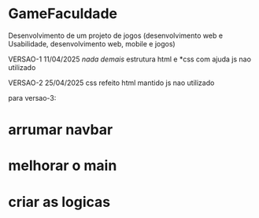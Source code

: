 # GameFaculdade
Desenvolvimento de um projeto de jogos (desenvolvimento web e Usabilidade, desenvolvimento web, mobile e jogos)

VERSAO-1 11/04/2025
*nada demais*
estrutura html e *css com ajuda
js nao utilizado

VERSAO-2 25/04/2025
css refeito
html mantido
js nao utilizado

para versao-3: 
# arrumar navbar
# melhorar o main
# criar as logicas